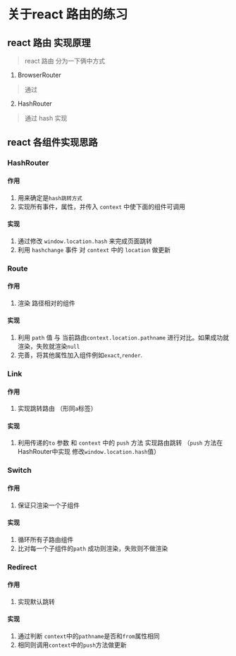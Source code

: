# 关于react 路由的练习
## react 路由 实现原理
> react 路由 分为一下俩中方式
1. BrowserRouter
> 通过
2. HashRouter
> 通过 hash 实现
## react 各组件实现思路 
### HashRouter
#### 作用
1. 用来确定是`hash跳转方式`
2. 实现所有事件，属性，并传入 `context` 中使下面的组件可调用
#### 实现 
1. 通过修改 `window.location.hash` 来完成页面跳转
2. 利用 `hashchange` 事件 对 `context` 中的 `location` 做更新
### Route
#### 作用
1. 渲染 路径相对的组件
#### 实现
1. 利用 `path` 值 与 当前路由`context.location.pathname` 进行对比。如果成功就渲染，失败就渲染`null`
2. 完善，将其他属性加入组件例如`exact`,`render`.
### Link
#### 作用
1. 实现跳转路由 （形同`a`标签）
#### 实现
1. 利用传递的`to` 参数 和 `context` 中的 `push` 方法 实现路由跳转 （`push` 方法在HashRouter中实现 修改`window.location.hash`值）
### Switch
#### 作用
1. 保证只渲染一个子组件
#### 实现
1. 循环所有子路由组件 
2. 比对每一个子组件的`path` 成功则渲染，失败则不做渲染
### Redirect
#### 作用
1. 实现默认跳转
#### 实现
1. 通过判断 `context`中的`pathname`是否和`from`属性相同
2. 相同则调用`context`中的`push`方法做更新